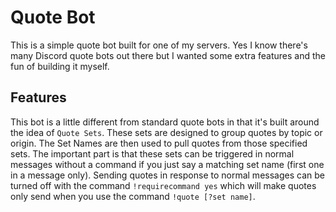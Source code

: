 # Quote Bot

This is a simple quote bot built for one of my servers. Yes I know there's many Discord quote bots out there but I wanted some extra features and the fun of building it myself.

## Features

This bot is a little different from standard quote bots in that it's built around the idea of `Quote Sets`. These sets are designed to group quotes by topic or origin. The Set Names are then used to pull quotes from those specified sets. The important part is that these sets can be triggered in normal messages without a command if you just say a matching set name (first one in a message only).
Sending quotes in response to normal messages can be turned off with the command `!requirecommand yes` which will make quotes only send when you use the command `!quote [?set name]`.
